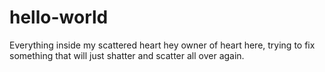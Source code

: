 # hello-world
Everything inside my scattered heart
hey owner of heart here, trying to fix something that will just shatter and scatter all over again.

